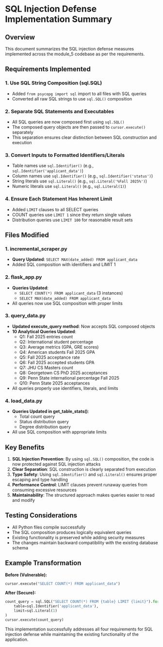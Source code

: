 # SQL Injection Defense Implementation Summary

## Overview
This document summarizes the SQL injection defense measures implemented across the module_5 codebase as per the requirements.

## Requirements Implemented

### 1. Use SQL String Composition (sql.SQL)
- Added `from psycopg import sql` import to all files with SQL queries
- Converted all raw SQL strings to use `sql.SQL()` composition

### 2. Separate SQL Statements and Executables
- All SQL queries are now composed first using `sql.SQL()` 
- The composed query objects are then passed to `cursor.execute()` separately
- This separation ensures clear distinction between SQL construction and execution

### 3. Convert Inputs to Formatted Identifiers/Literals
- Table names use `sql.Identifier()` (e.g., `sql.Identifier('applicant_data')`)
- Column names use `sql.Identifier()` (e.g., `sql.Identifier('status')`)
- String literals use `sql.Literal()` (e.g., `sql.Literal('%Fall 2025%')`)
- Numeric literals use `sql.Literal()` (e.g., `sql.Literal(1)`)

### 4. Ensure Each Statement Has Inherent Limit
- Added `LIMIT` clauses to all SELECT queries
- COUNT queries use `LIMIT 1` since they return single values
- Distribution queries use `LIMIT 100` for reasonable result sets

## Files Modified

### 1. incremental_scraper.py
- **Query Updated**: `SELECT MAX(date_added) FROM applicant_data`
- Added SQL composition with identifiers and LIMIT 1

### 2. flask_app.py
- **Queries Updated**: 
  - `SELECT COUNT(*) FROM applicant_data` (3 instances)
  - `SELECT MAX(date_added) FROM applicant_data`
- All queries now use SQL composition with proper limits

### 3. query_data.py
- **Updated execute_query method**: Now accepts SQL composed objects
- **10 Analytical Queries Updated**:
  - Q1: Fall 2025 entries count
  - Q2: International student percentage
  - Q3: Average metrics (GPA, GRE scores)
  - Q4: American students Fall 2025 GPA
  - Q5: Fall 2025 acceptance rate
  - Q6: Fall 2025 accepted students GPA
  - Q7: JHU CS Masters count
  - Q8: Georgetown CS PhD 2025 acceptances
  - Q9: Penn State international percentage Fall 2025
  - Q10: Penn State 2025 acceptances
- All queries properly use identifiers, literals, and limits

### 4. load_data.py
- **Queries Updated in get_table_stats()**:
  - Total count query
  - Status distribution query
  - Degree distribution query
- All use SQL composition with appropriate limits

## Key Benefits

1. **SQL Injection Prevention**: By using `sql.SQL()` composition, the code is now protected against SQL injection attacks
2. **Clear Separation**: SQL construction is clearly separated from execution
3. **Type Safety**: Using `sql.Identifier()` and `sql.Literal()` ensures proper escaping and type handling
4. **Performance Control**: LIMIT clauses prevent runaway queries from consuming excessive resources
5. **Maintainability**: The structured approach makes queries easier to read and modify

## Testing Considerations

- All Python files compile successfully
- The SQL composition produces logically equivalent queries
- Existing functionality is preserved while adding security measures
- The changes maintain backward compatibility with the existing database schema

## Example Transformation

**Before (Vulnerable):**
```python
cursor.execute("SELECT COUNT(*) FROM applicant_data")
```

**After (Secure):**
```python
count_query = sql.SQL("SELECT COUNT(*) FROM {table} LIMIT {limit}").format(
    table=sql.Identifier('applicant_data'),
    limit=sql.Literal(1)
)
cursor.execute(count_query)
```

This implementation successfully addresses all four requirements for SQL injection defense while maintaining the existing functionality of the application.
